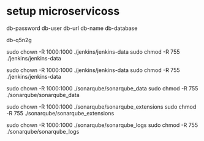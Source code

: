 # setup microservicoss
db-password
db-user
db-url
db-name
db-database


db-q5n2g

sudo chown -R 1000:1000 ./jenkins/jenkins-data
sudo chmod -R 755 ./jenkins/jenkins-data


sudo chown -R 1000:1000 ./jenkins/jenkins-data
sudo chmod -R 755 ./jenkins/jenkins-data


sudo chown -R 1000:1000 ./sonarqube/sonarqube_data
sudo chmod -R 755 ./sonarqube/sonarqube_data

sudo chown -R 1000:1000 ./sonarqube/sonarqube_extensions
sudo chmod -R 755 ./sonarqube/sonarqube_extensions

sudo chown -R 1000:1000 ./sonarqube/sonarqube_logs
sudo chmod -R 755 ./sonarqube/sonarqube_logs
